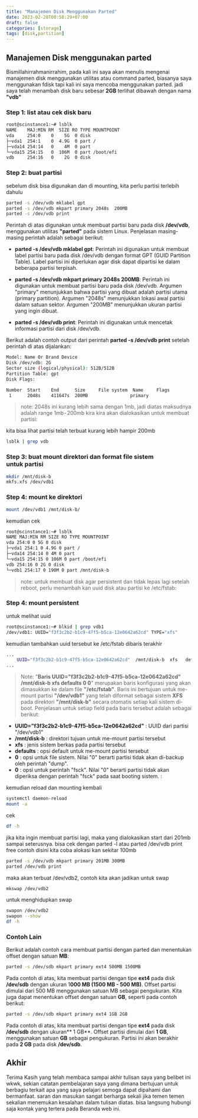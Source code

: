```yaml
---
title: "Manajemen Disk Menggunakan Parted"
date: 2023-02-28T00:58:29+07:00
draft: false
categories: [storage]
tags: [disk,partition]
---
```


## Manajemen Disk menggunakan parted
Bismillahirrahmanirrahim, pada kali ini saya akan menulis mengenai manajemen disk menggunakan utilitas atau command parted, biasanya saya menggunakan fdisk tapi kali ini saya mencoba menggunakan parted. jadi saya telah menambah disk baru sebesar **2GB** terlihat dibawah dengan nama **"vdb"**

### Step 1: list atau cek disk baru

```bash
root@scinstance1:~# lsblk 
NAME    MAJ:MIN RM  SIZE RO TYPE MOUNTPOINT
vda     254:0    0    5G  0 disk 
├─vda1  254:1    0  4.9G  0 part /
├─vda14 254:14   0    4M  0 part 
└─vda15 254:15   0  106M  0 part /boot/efi
vdb     254:16   0    2G  0 disk
```

### Step 2: buat partisi
sebelum disk bisa digunakan dan di mounting, kita perlu partisi terlebih dahulu

```bash
parted -s /dev/vdb mklabel gpt
parted -s /dev/vdb mkpart primary 2048s  200MB
parted -s /dev/vdb print
```

Perintah di atas digunakan untuk membuat partisi baru pada disk **/dev/vdb**, menggunakan utilitas **"parted"** pada sistem Linux.
Penjelasan masing-masing perintah adalah sebagai berikut:
- **parted -s /dev/vdb mklabel gpt**: Perintah ini digunakan untuk membuat label partisi baru pada disk /dev/vdb dengan format GPT (GUID Partition Table). Label partisi ini diperlukan agar disk dapat dipartisi ke dalam beberapa partisi terpisah.

- **parted -s /dev/vdb mkpart primary 2048s 200MB**: Perintah ini digunakan untuk membuat partisi baru pada disk /dev/vdb. Argumen "primary" menunjukkan bahwa partisi yang dibuat adalah partisi utama (primary partition). Argumen "2048s" menunjukkan lokasi awal partisi dalam satuan sektor. Argumen "200MB" menunjukkan ukuran partisi yang ingin dibuat.

- **parted -s /dev/vdb print**: Perintah ini digunakan untuk mencetak informasi partisi dari disk /dev/vdb.

Berikut adalah contoh output dari perintah **parted -s /dev/vdb print** setelah perintah di atas dijalankan:

```bash
Model: Name Or Brand Device
Disk /dev/vdb: 2G
Sector size (logical/physical): 512B/512B
Partition Table: gpt
Disk Flags: 

Number  Start    End      Size     File system  Name     Flags
 1      2048s    411647s  200MB                primary
```

> note: 2048s ini kurang lebih sama dengan 1mb, jadi diatas maksudnya adalah range 1mb - 200mb kira kira akan dialokasikan untuk membuat partisi:

kita bisa lihat partisi telah terbuat kurang lebih hampir 200mb

```bash
lsblk | grep vdb
```

### Step 3: buat mount direktori dan format file sistem untuk partisi

```bash
mkdir /mnt/disk-b
mkfs.xfs /dev/vdb1
```

### Step 4: mount ke direktori

```bash
mount /dev/vdb1 /mnt/disk-b/
```

kemudian cek

```bash
root@scinstance1:~# lsblk 
NAME MAJ:MIN RM SIZE RO TYPE MOUNTPOINT
vda 254:0 0 5G 0 disk 
├─vda1 254:1 0 4.9G 0 part /
├─vda14 254:14 0 4M 0 part 
└─vda15 254:15 0 106M 0 part /boot/efi
vdb 254:16 0 2G 0 disk 
└─vdb1 254:17 0 190M 0 part /mnt/disk-b
```

> note: untuk membuat disk agar persistent dan tidak lepas lagi setelah reboot, perlu menambah kan uuid disk atau partisi ke /etc/fstab:

### Step 4: mount persistent
untuk melihat uuid

```bash
root@scinstance1:~# blkid | grep vdb1
/dev/vdb1: UUID="f3f3c2b2-b1c9-47f5-b5ca-12e0642a62cd" TYPE="xfs"
```

kemudian tambahkan uuid tersebut ke /etc/fstab dibaris terakhir

```bash
...
    UUID="f3f3c2b2-b1c9-47f5-b5ca-12e0642a62cd"  /mnt/disk-b  xfs   defaults 0 0
...
```
> Note: "**Baris UUID="f3f3c2b2-b1c9-47f5-b5ca-12e0642a62cd" /mnt/disk-b xfs defaults 0 0**" merupakan baris konfigurasi yang akan dimasukkan ke dalam file **"/etc/fstab"**. Baris ini bertujuan untuk me-mount partisi **"/dev/vdb1"** yang telah diformat sebagai sistem **XFS** pada direktori **"/mnt/disk-b"** secara otomatis setiap kali sistem di-boot.
Penjelasan untuk setiap field pada baris tersebut adalah sebagai berikut:

- **UUID="f3f3c2b2-b1c9-47f5-b5ca-12e0642a62cd"** : UUID dari partisi "/dev/vdb1"
- **/mnt/disk-b** : direktori tujuan untuk me-mount partisi tersebut
- **xfs** : jenis sistem berkas pada partisi tersebut
- **defaults** : opsi default untuk me-mount partisi tersebut
- **0** : opsi untuk file sistem. Nilai "0" berarti partisi tidak akan di-backup oleh perintah "dump".
- **0** : opsi untuk perintah "fsck". Nilai "0" berarti partisi tidak akan diperiksa dengan perintah "fsck" pada saat booting sistem. :


kemudian reload dan mounting kembali

```bash
systemctl daemon-reload
mount -a
```

cek

```bash
df -h
```

jika kita ingin membuat partisi lagi, maka yang dialokasikan start dari 201mb sampai seterusnya. bisa cek dengan parted -l atau parted /dev/vdb print free
contoh disini kita coba alokasi kan sekitar 100mb

```bash
parted -s /dev/vdb mkpart primary 201MB 300MB
parted /dev/vdb print
```

maka akan terbuat /dev/vdb2, contoh kita akan jadikan untuk swap

```bash
mkswap /dev/vdb2 
```

untuk menghidupkan swap

```bash
swapon /dev/vdb2
swapon --show
df -h
```

### Contoh Lain
Berikut adalah contoh cara membuat partisi dengan parted dan menentukan offset dengan satuan **MB**:

```bash
parted -s /dev/sdb mkpart primary ext4 500MB 1500MB
```

Pada contoh di atas, kita membuat partisi dengan tipe **ext4** pada disk **/dev/sdb** dengan ukuran 1**000 MB (1500 MB - 500 MB)**. Offset partisi dimulai dari 500 MB menggunakan satuan MB sebagai pengukuran.
Kita juga dapat menentukan offset dengan satuan **GB**, seperti pada contoh berikut:

```bash
parted -s /dev/sdb mkpart primary ext4 1GB 2GB
```

Pada contoh di atas, kita membuat partisi dengan tipe **ext4** pada disk **/dev/sdb** dengan ukuran** 1 GB**. Offset partisi dimulai dari **1 GB**, menggunakan satuan **GB** sebagai pengukuran. Partisi ini akan berakhir pada **2 GB** pada disk **/dev/sdb**.


## Akhir
Terima Kasih yang telah membaca sampai akhir tulisan saya yang belibet ini wkwk, sekian catatan pembelajaran saya yang dimana bertujuan untuk berbagiu terkait apa yang saya pelajari semoga dapat dipahami dan bermanfaat. saran dan masukan sangat berharga sekali jika temen temen sekalian menemukan kesalahan dalam tulisan diatas. bisa langsung hubungi saja kontak yang tertera pada Beranda web ini. 